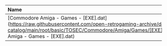 |Name|Size|
|:---|---:|
|[Commodore Amiga - Games - [EXE].dat](https://raw.githubusercontent.com/open-retrogaming-archive/dat-catalog/main/root/basic/TOSEC/Commodore/Amiga/Games/[EXE]/Commodore Amiga - Games - [EXE].dat)|24737|
